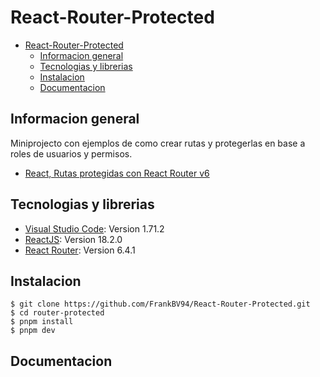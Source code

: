 # React-Router-Protected
- [React-Router-Protected](#react-router-protected)
  - [Informacion general](#informacion-general)
  - [Tecnologias y librerias](#tecnologias-y-librerias)
  - [Instalacion](#instalacion)
  - [Documentacion](#documentacion)
## Informacion general 
Miniprojecto con ejemplos de como crear rutas y protegerlas en base a roles de usuarios y permisos.
* [React, Rutas protegidas con React Router v6](https://www.youtube.com/watch?v=42tFXd1PdCk&t=2s)
## Tecnologias y librerias
* [Visual Studio Code](https://code.visualstudio.com/): Version 1.71.2
* [ReactJS](https://es.reactjs.org/): Version 18.2.0
* [React Router](https://reactrouter.com/en/main): Version 6.4.1

## Instalacion
```
$ git clone https://github.com/FrankBV94/React-Router-Protected.git
$ cd router-protected
$ pnpm install
$ pnpm dev
```

## Documentacion
